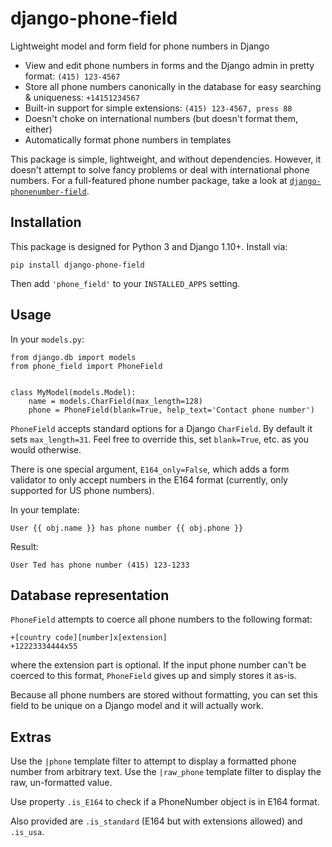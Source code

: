 # django-phone-field
Lightweight model and form field for phone numbers in Django

* View and edit phone numbers in forms and the Django admin in pretty format: `(415) 123-4567`
* Store all phone numbers canonically in the database for easy searching & uniqueness: `+14151234567`
* Built-in support for simple extensions: `(415) 123-4567, press 88`
* Doesn't choke on international numbers (but doesn't format them, either)
* Automatically format phone numbers in templates

This package is simple, lightweight, and without dependencies. However, it doesn't attempt to solve fancy
problems or deal with international phone numbers. For a full-featured phone number package, take a look at
[`django-phonenumber-field`](https://github.com/stefanfoulis/django-phonenumber-field).

## Installation

This package is designed for Python 3 and Django 1.10+. Install via:

```
pip install django-phone-field
```

Then add `'phone_field'` to your `INSTALLED_APPS` setting.

## Usage

In your `models.py`:

```
from django.db import models
from phone_field import PhoneField


class MyModel(models.Model):
    name = models.CharField(max_length=128)
    phone = PhoneField(blank=True, help_text='Contact phone number')
```

`PhoneField` accepts standard options for a Django `CharField`. By default it sets `max_length=31`. Feel
free to override this, set `blank=True`, etc. as you would otherwise.

There is one special argument, `E164_only=False`, which adds a form validator to only accept numbers in
the E164 format (currently, only supported for US phone numbers).

In your template:

```
User {{ obj.name }} has phone number {{ obj.phone }}
```

Result:

```
User Ted has phone number (415) 123-1233
```

## Database representation

`PhoneField` attempts to coerce all phone numbers to the following format:

```
+[country code][number]x[extension]
+12223334444x55
```

where the extension part is optional. If the input phone number can't be coerced to this
format, `PhoneField` gives up and simply stores it as-is.

Because all phone numbers are stored without formatting, you can set this field to be unique
on a Django model and it will actually work.

## Extras

Use the `|phone` template filter to attempt to display a formatted phone number from arbitrary text. Use
the `|raw_phone` template filter to display the raw, un-formatted value.

Use property `.is_E164` to check if a PhoneNumber object is in E164 format.

Also provided are `.is_standard` (E164 but with extensions allowed) and `.is_usa`.